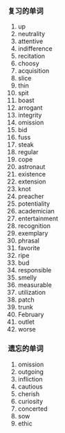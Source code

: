 ### 复习的单词

1. up
2. neutrality
3. attentive
4. indifference
5. recitation
6. choosy
7. acquisition
8. slice
9. thin
10. spit
11. boast
12. arrogant
13. integrity
14. omission
15. bid
16. fuss
17. steak
18. regular
19. cope
20. astronaut
21. existence
22. extension
23. knot
24. preacher
25. potentiality
26. academician
27. entertainment
28. recognition
29. exemplary
30. phrasal
31. favorite
32. ripe
33. bud
34. responsible
35. smelly
36. measurable
37. utilization
38. patch
39. trunk
40. February
41. outlet
42. worse







### 遗忘的单词

1. omission
2. outgoing
3. infliction
4. cautious
5. cherish
6. curiosity
7. concerted
8. sow
9. ethic